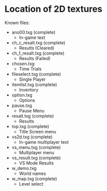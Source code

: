 # Location of 2D textures

Known files:
- ano00.txg (complete)
    - In-game text
- ch_c_resalt.txg (complete)
    - Results (Cleared)
- ch_f_resalt.txg (complete)
    - Results (Failed)
- chosen.txg
    - Time Trials
- fileselect.txg (complete)
    - Single Player
- itemlist.txg (complete)
    - Inventory
- option.txg
    - Options
- pause.txg
    - Pause Menu
- resalt.txg (complete)
    -  Results
- top.txg (complete)
    - Title Screen menu
- vs2d.txg (complete)
    - In-game multiplayer text
- vs_menu.txg (complete)
    - Multiplayer menu
- vs_result.txg (complete)
    - VS Mode Results
- w_demo.txg
    - World names
- w_map.txg (complete)
    - Level select
